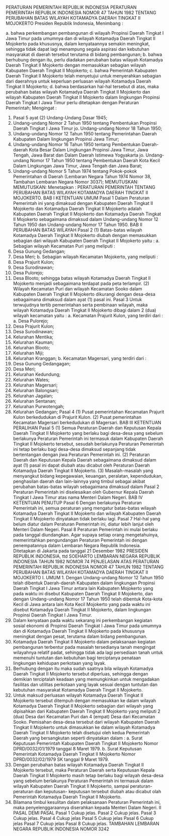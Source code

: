  PERATURAN PEMERINTAH REPUBLIK INDONESIA PERATURAN PEMERINTAH REPUBLIK INDONESIA NOMOR 47 TAHUN 1982 TENTANG PERUBAHAN BATAS WILAYAH KOTAMADYA DAERAH TINGKAT II MOJOKERTO Presiden Republik Indonesia,
Menimbang :

a. bahwa perkembangan pembangunan di wilayah Propinsi Daerah Tingkat I Jawa Timur pada umumnya dan di wilayah Kotamadya Daerah Tingkat II Mojokerto pada khususnya, dalam kenyataannya semakin meningkat, sehingga tidak dapat lagi menampung segala aspirasi dan kebutuhan masyarakat di daerah tersebut terutama di bidang pembangunan;
b. bahwa berhubung dengan itu, perlu diadakan perubahan batas wilayah Kotamadya Daerah Tingkat II Mojokerto dengan memasukkan sebagian wilayah Kabupaten Daerah Tingkat II Mojokerto;
c. bahwa Pemerintah Kabupaten Daerah Tingkat II Mojokerto telah menyetujui untuk menyerahkan sebagian dari daerahnya untuk keperluan perluasan wilayah Kotamadya Daerah Tingkat II Mojokerto;
d. bahwa berdasarkan hal-hal tersebut di atas, maka perubahan batas wilayah Kotamadya Daerah Tingkat II Mojokerto dan wilayah Kabupaten Daerah Tingkat II Mojokerto dalam lingkungan Propinsi Daerah Tingkat I Jawa Timur perlu ditetapkan dengan Peraturan Pemerintah;
Mengingat :

1. Pasal 5 ayat (2) Undang-Undang Dasar 1945;
2. Undang-undang Nomor 2 Tahun 1950 tentang Pembentukan Propinsi Daerah Tingkat I Jawa Timur jo. Undang-undang Nomor 18 Tahun 1950;
3. Undang-undang Nomor 12 Tahun 1950 tentang Pemerintahan Daerah Kabupaten Dalam lingkungan Propinsi Jawa Timur;
4. Undang-undang Nomor 16 Tahun 1950 tentang Pembentukan Daerah-daerah Kota Besar Dalam Lingkungan Propinsi Jawa Timur, Jawa Tengah, Jawa Barat dan Dalam Daerah Istimewa Yogyakarta jo. Undang-undang Nomor 17 Tahun 1950 tentang Pembentukan Daerah Kota Kecil Dalam Lingkungan Jawa Timur, Jawa Tengah dan Jawa Barat;
5. Undang-undang Nomor 5 Tahun 1974 tentang Pokok-pokok Pemerintahan di Daerah (Lembaran Negara Tahun 1974 Nomor 38, Tambahan Lembaran Negara Nomor 3037);
MEMUTUSKAN:
MEMUTUSKAN:
 Menetapkan : PERATURAN PEMERINTAH TENTANG PERUBAHAN BATAS WILAYAH KOTAMADYA DAERAH TINGKAT II MOJOKERTO.
BAB I KETENTUAN UMUM
Pasal 1
Dalam Peraturan Pemerintah ini yang dimaksud dengan Kabupaten Daerah Tingkat II Mojokerto dan Kotamadya Daerah Tingkat II Mojokerto adalah Kabupaten Daerah Tingkat II Mojokerto dan Kotamadya Daerah Tingkat II Mojokerto sebagaimana dimaksud dalam Undang-undang Nomor 12 Tahun 1950 dan Undang-undang Nomor 17 Tahun 1950.
BAB II PERUBAHAN BATAS WILAYAH
Pasal 2
(1) Batas-batas wilayah Kotamadya Daerah Tingkat II Mojokerto diubah dengan memasukkan sebagian dari wilayah Kabupaten Daerah Tingkat II Mojokerto yaitu :
a. Sebagian wilayah Kecamatan Puri yang meliputi :
1. Desa Gunung Gedangan;
2. Desa Meri;
b. Sebagian wilayah Kecamatan Mojokerto, yang meliputi :
1. Desa Prajurit Kulon;
2. Desa Surodinawan;
3. Desa Pulorejo;
4. Desa Blooto; sehingga batas wilayah Kotamadya Daerah Tingkat II Mojokerto menjadi sebagaimana terdapat pada peta terlampir.
(2) Wilayah Kecamatan Puri dan wilayah Kecamatan Sooko dalam Kabupaten Daerah Tingkat II Mojokerto dikurangi dengan desa-desa sebagaimana dimaksud dalam ayat (1) pasal ini.
Pasal 3
Untuk terwujudnya tertib pemerintahan serta pembinaan wilayah, maka wilayah Kotamadya Daerah Tingkat II Mojokerto dibagi dalam 2 (dua) wilayah kecamatan yaitu :
a. Kecamatan Prajurit Kulon, yang terdiri dari :
a. Desa Pulorejo;
2. Desa Prajurit Kulon;
3. Desa Surodinawan;
4. Kelurahan Mentika;
5. Kelurahan Kauman;
6. Kelurahan Blooto;
7. Kelurahan Miji;
8. Kelurahan Kranggan;
b. Kecamatan Magersari, yang terdiri dari :
1. Desa Gunung Gedangagan;
2. Desa Meri;
3. Kelurahan Kedundung;
4. Kelurahan Wates;
5. Kelurahan Magersari;
6. Kelurahan Balongsari;
7. Kelurahan Jagalan;
8. Kelurahan Sentanan;
9. Kelurahan Purwotengah;
10. Kelurahan Gedangan;
Pasal 4
(1) Pusat pemerintahan Kecamatan Prajurit Kulon berkedudukan di Prajurit Kulon.
(2) Pusat pemerintahan Kecamatan Magersari berkedudukan di Magersari.
BAB III KETENTUAN PERALIHAN
Pasal 5
(1) Semua Peraturan Daerah dan Keputusan Kepala Daerah Tingkat II Mojokerto yang berlaku bagi desa-desa yang sebelum berlakunya Peraturan Pemerintah ini termasuk dalam Kabupaten Daerah Tingkat II Mojokerto tersebut, sesudah berlakunya Peraturan Pemerintah ini tetap berlaku bagi desa-desa dimaksud sepanjang tidak bertentangan dengan jiwa Peraturan Pemerintah ini.
(2) Peraturan Daerah dan Keputusan Kepala Daerah sebagaimana dimaksud dalam ayat (1) pasal ini dapat diubah atau dicabut oleh Peraturan Daerah Kotamadya Daerah Tingkat II Mojokerto.
(3) Masalah-masalah yang menyangkut bidang kepegawaian, keuangan, peralatan, kependudukan, penghasilan daerah dan lain-lainnya yang timbul sebagai akibat perubahan batas-batas wilayah sebagaimana dimaksud dalam Pasal 2 Peraturan Pemerintah ini diselesaikan oleh Gubernur Kepala Daerah Tingkat I Jawa Timur atas nama Menteri Dalam Negeri.
BAB IV KETENTUAN PENUTUP
Pasal 6
Dengan berlakunya Peraturan Pemerintah ini, semua peraturan yang mengatur batas-batas wilayah Kotamadya Daerah Tingkat II Mojokerto dan wilayah Kabupaten Daerah Tingkat II Mojokerto dinyatakan tidak berlaku lagi.
Pasal 7
Hal-hal yang belum diatur dalam Peraturan Pemerintah ini, diatur lebih lanjut oleh Menteri Dalam Negeri.
Pasal 8
Peraturan Pemerintah ini mulai berlaku pada tanggal diundangkan. Agar supaya setiap orang mengetahuinya, memerintahkan pengundangan Peraturan Pemerintah ini dengan penempatannya dalam Lembaran Negara Republik Indonesia. Ditetapkan di Jakarta pada tanggal 21 Desember 1982 PRESIDEN REPUBLIK INDONESIA, ttd SOEHARTO LEMBARAN NEGARA REPUBLIK INDONESIA TAHUN 1982 NOMOR 74 PENJELASAN ATAS PERATURAN PEMERINTAH REPUBLIK INDONESIA NOMOR 47 TAHUN 1982 TENTANG PERUBAHAN BATAS WILAYAH KOTAMADYA DAERAH TINGKAT II MOJOKERTO I. UMUM 1. Dengan Undang-undang Nomor 12 Tahun 1950 telah dibentuk Daerah-daerah Kabupaten dalam lingkungan Propinsi Daerah Tingkat I Jawa Timur antara lain Kabupaten Mojokerto yang pada waktu ini disebut Kabupaten Daerah Tingkat II Mojokerto, dan dengan Undang-undang Nomor 17 Tahun 1950 telah dibentuk Kota-kota Kecil di Jawa antara lain Kota Kecil Mojokerto yang pada waktu ini disebut Kotamadya Daerah Tingkat II Mojokerto, dalam lingkungan Propinsi Daerah Tingkat I Jawa Timur.
2. Dalam kenyataan pada waktu sekarang ini perkembangan kegiatan sosial ekonomi di Propinsi Daerah Tingkat I Jawa Timur pada umumnya dan di Kotamadya Daerah Tingkat II Mojokerto pada khususnya meningkat dengan pesat, terutama dalam bidang pembangunan.
3. Kotamadya Daerah Tingkat II Mojokerto dalam pelaksanaan kegiatan pembangunan terbentur pada masalah tersedianya tanah mengingat wilayahnya relatif padat, sehingga tidak ada lagi persediaan tanah untuk memenuhi tuntutan dan kebutuhan bagi terciptanya penataan lingkungan kehidupan perkotaan yang layak.
4. Berhubung dengan itu maka sudah saatnya bila wilayah Kotamadya Daerah Tingkat II Mojokerto tersebut diperluas, sehingga dengan demikian terciptalah keadaan yang memungkinkan untuk mengadakan fasilitas dan utilitas perkotaan yang layak sesuai dengan tuntutan dan kebutuhan masyarakat Kotamadya Daerah Tingat II Mojokerto.
5. Untuk maksud perluasan wilayah Kotamadya Daerah Tingkat II Mojokerto tersebut ditempuh dengan memasukkan ke dalam wilayah Kotamadya Daerah Tingkat II Mojokerto sebagian dari wilayah yang dipisahkan dari Kabupaten Daerah Tingkat II Mojokerto yang meliputi 2 (dua) Desa dari Kecamatan Puri dan 4 (empat) Desa dari Kecamatan Sooko. Pemisahan desa-desa tersebut dari wilayah Kabupaten Daerah Tingkat II Mojokerto untuk dimasukkan ke dalam wilayah Kotamadya Daerah Tingkat II Mojokerto telah disetujui oleh kedua Pemerintah Daerah yang bersangkutan seperti dinyatakan dalam :
a. Surat Keputusan Pemerintah Kabupaten Daerah Tingkat II Mojokerto Nomor DPRD/0032/01/1979 tanggal 8 Maret 1979.
b. Surat Keputusan Pemerintah Kotamadya Daerah Tingkat II Mojokerto Nomor DPRD/0032/02/1979 SK tanggal 9 Maret 1979.
6. Dengan perubahan batas wilayah Kotamadya Daerah Tingkat II Mojokerto tersebut, maka Peraturan Daerah serta Keputusan Kepala Daerah Tingkat II Mojokerto masih tetap berlaku bagi wilayah desa-desa yang sebelum berlakunya Peraturan Pemerintah ini termasuk dalam wilayah Kabupaten Daerah Tingkat II Mojokerto, sampai peraturan-peraturan dan keputusan- keputusan tersebut diubah atau dicabut olah Pemerintah Kotamadya Daerah Tingkat II Mojokerto.
7. Bilamana timbul kesulitan dalam pelaksanaan Peraturan Pemerintah ini, maka penyelenggaraannya diserahkan kepada Menteri Dalam Negeri. II PASAL DEMI PASAL
Pasal 1
Cukup jelas.
Pasal 2
Cukup jelas.
Pasal 3
Cukup jelas.
Pasal 4
Cukup jelas
Pasal 5
Cukup jelas
Pasal 6
Cukup jelas
Pasal 7
Cukup jelas
Pasal 8
Cukup jelas. TAMBAHAN LEMBARAN NEGARA REPUBLIK INDONESIA NOMOR 3242